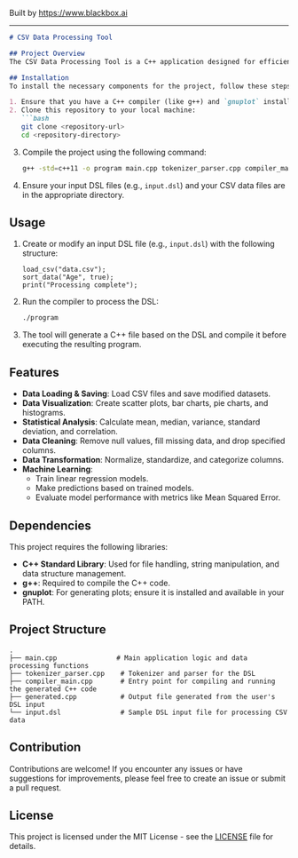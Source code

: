 
Built by https://www.blackbox.ai

---

```markdown
# CSV Data Processing Tool

## Project Overview
The CSV Data Processing Tool is a C++ application designed for efficient manipulation, analysis, and visualization of CSV data files. It provides features for loading data, performing statistical analysis, creating graphical representations, and machine learning capabilities including model training and prediction. The tool enables users to execute a series of predefined functions through a simplified domain-specific language (DSL).

## Installation
To install the necessary components for the project, follow these steps:

1. Ensure that you have a C++ compiler (like g++) and `gnuplot` installed on your system.
2. Clone this repository to your local machine:
   ```bash
   git clone <repository-url>
   cd <repository-directory>
   ```
3. Compile the project using the following command:
   ```bash
   g++ -std=c++11 -o program main.cpp tokenizer_parser.cpp compiler_main.cpp
   ```
4. Ensure your input DSL files (e.g., `input.dsl`) and your CSV data files are in the appropriate directory.

## Usage
1. Create or modify an input DSL file (e.g., `input.dsl`) with the following structure:
   ```plaintext
   load_csv("data.csv");
   sort_data("Age", true);
   print("Processing complete");
   ```

2. Run the compiler to process the DSL:
   ```bash
   ./program
   ```

3. The tool will generate a C++ file based on the DSL and compile it before executing the resulting program.

## Features
- **Data Loading & Saving**: Load CSV files and save modified datasets.
- **Data Visualization**: Create scatter plots, bar charts, pie charts, and histograms.
- **Statistical Analysis**: Calculate mean, median, variance, standard deviation, and correlation.
- **Data Cleaning**: Remove null values, fill missing data, and drop specified columns.
- **Data Transformation**: Normalize, standardize, and categorize columns.
- **Machine Learning**:
  - Train linear regression models.
  - Make predictions based on trained models.
  - Evaluate model performance with metrics like Mean Squared Error.
  
## Dependencies
This project requires the following libraries:
- **C++ Standard Library**: Used for file handling, string manipulation, and data structure management.
- **g++**: Required to compile the C++ code.
- **gnuplot**: For generating plots; ensure it is installed and available in your PATH.

## Project Structure
```plaintext
.
├── main.cpp               # Main application logic and data processing functions
├── tokenizer_parser.cpp    # Tokenizer and parser for the DSL
├── compiler_main.cpp       # Entry point for compiling and running the generated C++ code
├── generated.cpp           # Output file generated from the user's DSL input
└── input.dsl               # Sample DSL input file for processing CSV data
```

## Contribution
Contributions are welcome! If you encounter any issues or have suggestions for improvements, please feel free to create an issue or submit a pull request.

## License
This project is licensed under the MIT License - see the [LICENSE](LICENSE) file for details.
```